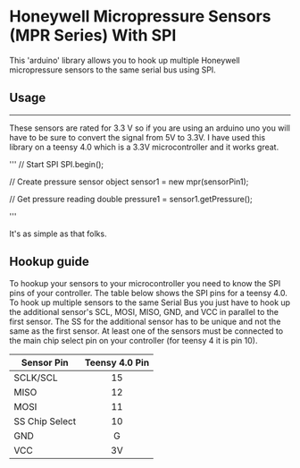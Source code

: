 # Honeywell Micropressure Sensors (MPR Series) With SPI

This 'arduino' library allows you to hook up multiple Honeywell micropressure sensors to the same serial bus using SPI.

## Usage
___

These sensors are rated for 3.3 V so if you are using an arduino uno you will have to be sure to convert the signal from 5V to 3.3V.
I have used this library on a teensy 4.0 which is a 3.3V microcontroller and it works great.

'''
// Start SPI
SPI.begin();

// Create pressure sensor object
sensor1 = new mpr(sensorPin1);

// Get pressure reading
double pressure1 = sensor1.getPressure();

'''

It's as simple as that folks.

## Hookup guide

To hookup your sensors to your microcontroller you need to know the SPI pins of your controller. The table below shows the SPI pins for a teensy 4.0. To hook up multiple sensors to the same Serial Bus you just have to hook up the additional sensor's SCL, MOSI, MISO, GND, and VCC in parallel to the first sensor. The SS for the additional sensor has to be unique and not the same as the first sensor. At least one of the sensors must be connected to the main chip select pin on your controller (for teensy 4 it is pin 10).

| Sensor Pin      | Teensy 4.0 Pin |
| ------------- |:-------------:|
| SCLK/SCL | 15 |
| MISO     | 12 |
| MOSI     | 11 |
| SS Chip Select       | 10 |
| GND      | G  |
| VCC      | 3V |
